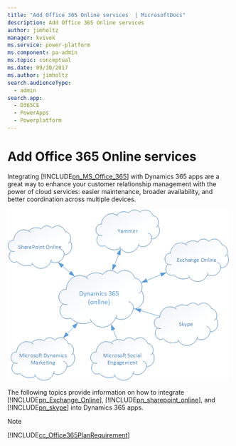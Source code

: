 ```yaml
---
title: "Add Office 365 Online services  | MicrosoftDocs"
description: Add Office 365 Online services
author: jimholtz
manager: kvivek
ms.service: power-platform
ms.component: pa-admin
ms.topic: conceptual
ms.date: 09/30/2017
ms.author: jimholtz
search.audienceType: 
  - admin
search.app: 
  - D365CE
  - PowerApps
  - Powerplatform
---
```

# Add Office 365 Online services
Integrating [!INCLUDE[pn_MS_Office_365](../includes/pn-ms-office-365.md)] with Dynamics 365 apps are a great way to enhance your customer relationship management with the power of cloud services: easier maintenance, broader availability, and better coordination across multiple devices.  
  
 ![Office 365 Services](../admin/media/office365services.png "Office 365 Services")  
  
 The following topics provide information on how to integrate [!INCLUDE[pn_Exchange_Online](../includes/pn-exchange-online.md)], [!INCLUDE[pn_sharepoint_online](../includes/pn-sharepoint-online.md)], and [!INCLUDE[pn_skype](../includes/pn-skype.md)] into Dynamics 365 apps.  
  
> [!NOTE]
> [!INCLUDE[cc_Office365PlanRequirement](../includes/cc-office365planrequirement.md)]  
 
